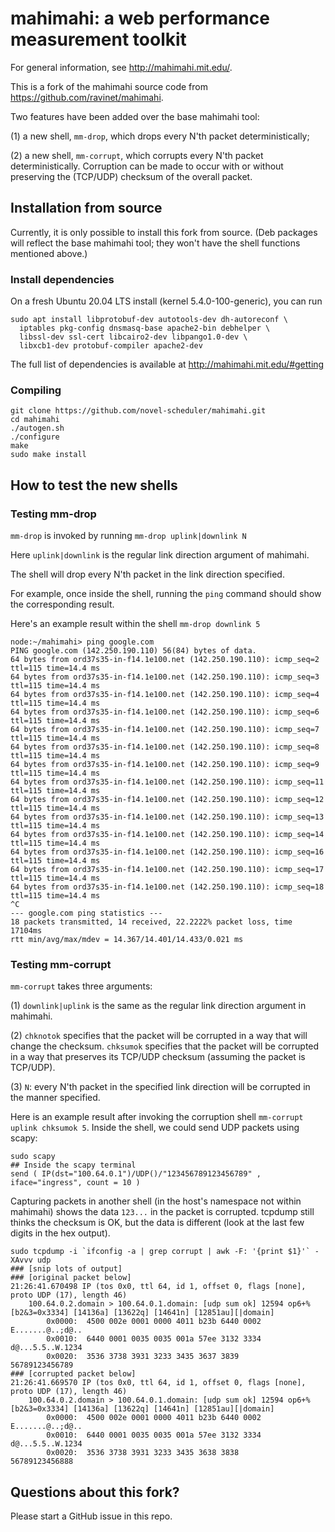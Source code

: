 # mahimahi: a web performance measurement toolkit

For general information, see http://mahimahi.mit.edu/.

This is a fork of the mahimahi source code from
https://github.com/ravinet/mahimahi. 

Two features have been added over the base mahimahi tool:

(1) a new shell, `mm-drop`, which drops every N'th packet
deterministically;

(2) a new shell, `mm-corrupt`, which corrupts every N'th
packet deterministically. Corruption can be made to occur
with or without preserving the (TCP/UDP) checksum of the
overall packet.

## Installation from source

Currently, it is only possible to install this fork from
source. (Deb packages will reflect the base mahimahi tool;
they won't have the shell functions mentioned above.)

### Install dependencies

On a fresh Ubuntu 20.04 LTS install (kernel
5.4.0-100-generic), you can run

```
sudo apt install libprotobuf-dev autotools-dev dh-autoreconf \
  iptables pkg-config dnsmasq-base apache2-bin debhelper \
  libssl-dev ssl-cert libcairo2-dev libpango1.0-dev \
  libxcb1-dev protobuf-compiler apache2-dev
```

The full list of dependencies is available at
http://mahimahi.mit.edu/#getting

### Compiling

```
git clone https://github.com/novel-scheduler/mahimahi.git
cd mahimahi
./autogen.sh
./configure
make
sudo make install
```

## How to test the new shells

### Testing mm-drop

`mm-drop` is invoked by running `mm-drop uplink|downlink N`

Here `uplink|downlink` is the regular link direction argument of mahimahi.

The shell will drop every N'th packet in the link direction specified.

For example, once inside the shell, running the `ping` command should
show the corresponding result.

Here's an example result within the shell `mm-drop downlink 5`

```
node:~/mahimahi> ping google.com
PING google.com (142.250.190.110) 56(84) bytes of data.
64 bytes from ord37s35-in-f14.1e100.net (142.250.190.110): icmp_seq=2 ttl=115 time=14.4 ms
64 bytes from ord37s35-in-f14.1e100.net (142.250.190.110): icmp_seq=3 ttl=115 time=14.4 ms
64 bytes from ord37s35-in-f14.1e100.net (142.250.190.110): icmp_seq=4 ttl=115 time=14.4 ms
64 bytes from ord37s35-in-f14.1e100.net (142.250.190.110): icmp_seq=6 ttl=115 time=14.4 ms
64 bytes from ord37s35-in-f14.1e100.net (142.250.190.110): icmp_seq=7 ttl=115 time=14.4 ms
64 bytes from ord37s35-in-f14.1e100.net (142.250.190.110): icmp_seq=8 ttl=115 time=14.4 ms
64 bytes from ord37s35-in-f14.1e100.net (142.250.190.110): icmp_seq=9 ttl=115 time=14.4 ms
64 bytes from ord37s35-in-f14.1e100.net (142.250.190.110): icmp_seq=11 ttl=115 time=14.4 ms
64 bytes from ord37s35-in-f14.1e100.net (142.250.190.110): icmp_seq=12 ttl=115 time=14.4 ms
64 bytes from ord37s35-in-f14.1e100.net (142.250.190.110): icmp_seq=13 ttl=115 time=14.4 ms
64 bytes from ord37s35-in-f14.1e100.net (142.250.190.110): icmp_seq=14 ttl=115 time=14.4 ms
64 bytes from ord37s35-in-f14.1e100.net (142.250.190.110): icmp_seq=16 ttl=115 time=14.4 ms
64 bytes from ord37s35-in-f14.1e100.net (142.250.190.110): icmp_seq=17 ttl=115 time=14.4 ms
64 bytes from ord37s35-in-f14.1e100.net (142.250.190.110): icmp_seq=18 ttl=115 time=14.4 ms
^C
--- google.com ping statistics ---
18 packets transmitted, 14 received, 22.2222% packet loss, time 17104ms
rtt min/avg/max/mdev = 14.367/14.401/14.433/0.021 ms
```

### Testing mm-corrupt

`mm-corrupt` takes three arguments:

(1) `downlink|uplink` is the same as the regular link
direction argument in mahimahi.

(2) `chknotok` specifies that the packet will be corrupted
in a way that will change the checksum. `chksumok` specifies
that the packet will be corrupted in a way that preserves
its TCP/UDP checksum (assuming the packet is TCP/UDP).

(3) `N`: every N'th packet in the specified link direction
will be corrupted in the manner specified.

Here is an example result after invoking the corruption
shell `mm-corrupt uplink chksumok 5`. Inside the shell, we
could send UDP packets using scapy:

```
sudo scapy
## Inside the scapy terminal
send ( IP(dst="100.64.0.1")/UDP()/"123456789123456789" , iface="ingress", count = 10 ) 
```

Capturing packets in another shell (in the host's namespace
not within mahimahi) shows the data `123...` in the
packet is corrupted. tcpdump still thinks the checksum is OK,
but the data is different (look at the last few digits in the hex output). 

```
sudo tcpdump -i `ifconfig -a | grep corrupt | awk -F: '{print $1}'` -XAvvv udp
### [snip lots of output] 
### [original packet below]
21:26:41.670498 IP (tos 0x0, ttl 64, id 1, offset 0, flags [none], proto UDP (17), length 46)
    100.64.0.2.domain > 100.64.0.1.domain: [udp sum ok] 12594 op6+% [b2&3=0x3334] [14136a] [13622q] [14641n] [12851au][|domain]
        0x0000:  4500 002e 0001 0000 4011 b23b 6440 0002  E.......@..;d@..
        0x0010:  6440 0001 0035 0035 001a 57ee 3132 3334  d@...5.5..W.1234
        0x0020:  3536 3738 3931 3233 3435 3637 3839       56789123456789
### [corrupted packet below]
21:26:41.669570 IP (tos 0x0, ttl 64, id 1, offset 0, flags [none], proto UDP (17), length 46)
    100.64.0.2.domain > 100.64.0.1.domain: [udp sum ok] 12594 op6+% [b2&3=0x3334] [14136a] [13622q] [14641n] [12851au][|domain]
        0x0000:  4500 002e 0001 0000 4011 b23b 6440 0002  E.......@..;d@..
        0x0010:  6440 0001 0035 0035 001a 57ee 3132 3334  d@...5.5..W.1234
        0x0020:  3536 3738 3931 3233 3435 3638 3838       56789123456888
```

## Questions about this fork?

Please start a GitHub issue in this repo.

